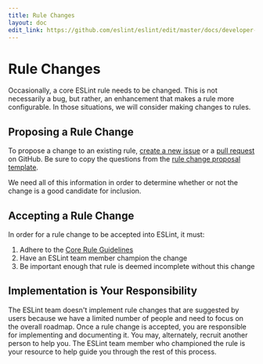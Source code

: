 ```yaml
---
title: Rule Changes
layout: doc
edit_link: https://github.com/eslint/eslint/edit/master/docs/developer-guide/contributing/rule-changes.md
---
```

<!-- Note: No pull requests accepted for this file. See README.md in the root directory for details. -->

# Rule Changes

Occasionally, a core ESLint rule needs to be changed. This is not necessarily a bug, but rather, an enhancement that makes a rule more configurable. In those situations, we will consider making changes to rules.

## Proposing a Rule Change

To propose a change to an existing rule, [create a new issue](https://github.com/eslint/eslint/issues/new) or a [pull request](/docs/developer-guide/contributing/pull-requests) on GitHub. Be sure to copy the questions from the [rule change proposal template](https://github.com/eslint/eslint/blob/master/templates/rule-change-proposal.md).

We need all of this information in order to determine whether or not the change is a good candidate for inclusion.

## Accepting a Rule Change

In order for a rule change to be accepted into ESLint, it must:

1. Adhere to the [Core Rule Guidelines](new-rules)
1. Have an ESLint team member champion the change
1. Be important enough that rule is deemed incomplete without this change

## Implementation is Your Responsibility

The ESLint team doesn't implement rule changes that are suggested by users because we have a limited number of people and need to focus on the overall roadmap. Once a rule change is accepted, you are responsible for implementing and documenting it. You may, alternately, recruit another person to help you. The ESLint team member who championed the rule is your resource to help guide you through the rest of this process.
